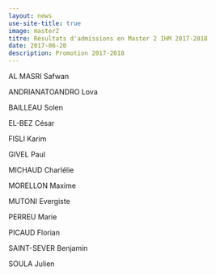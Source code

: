 ```yaml
---
layout: news
use-site-title: true
image: master2
titre: Résultats d'admissions en Master 2 IHM 2017-2018
date: 2017-06-20
description: Promotion 2017-2018
---
```


AL MASRI Safwan

ANDRIANATOANDRO Lova

BAILLEAU Solen

EL-BEZ César

FISLI Karim

GIVEL Paul

MICHAUD Charlélie

MORELLON Maxime

MUTONI Evergiste

PERREU Marie

PICAUD Florian

SAINT-SEVER Benjamin

SOULA Julien